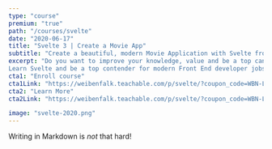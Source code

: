 ```yaml
---
type: "course"
premium: "true"
path: "/courses/svelte"
date: "2020-06-17"
title: "Svelte 3 | Create a Movie App"
subtitle: "Create a beautiful, modern Movie Application with Svelte from scratch"
excerpt: "Do you want to improve your knowledge, value and be a top candidate in recruitment processes?
Learn Svelte and be a top contender for modern Front End developer jobs!"
cta1: "Enroll course"
cta1Link: "https://weibenfalk.teachable.com/p/svelte/?coupon_code=WBN-LIMITED"
cta2: "Learn More"
cta2Link: "https://weibenfalk.teachable.com/p/svelte/?coupon_code=WBN-LIMITED"

image: "svelte-2020.png"
---
```

Writing in Markdown is _not_ that hard!

